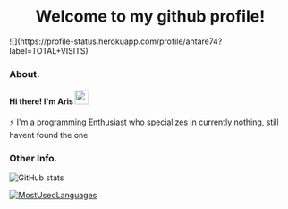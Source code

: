 <h1 align="center">Welcome to my github profile!</h1>
![](https://profile-status.herokuapp.com/profile/antare74?label=TOTAL+VISITS)

### About.
#### Hi there! I'm Aris <img src="https://media.giphy.com/media/hvRJCLFzcasrR4ia7z/giphy.gif" width="25px" height="25px">
⚡ I'm a programming Enthusiast who specializes in currently nothing, still havent found the one

### Other Info. 
![GitHub stats](https://github-readme-stats.vercel.app/api?username=Antare74)

[![MostUsedLanguages](https://github-readme-stats.vercel.app/api/top-langs/?username=mystique09&layout=compact&langs_count=20)](https://github.com/antare74/antare74)

